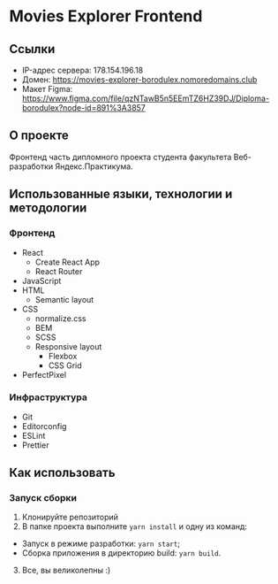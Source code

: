 # Movies Explorer Frontend

## Ссылки

- IP-адрес сервера: 178.154.196.18
- Домен: https://movies-explorer-borodulex.nomoredomains.club
- Макет Figma: https://www.figma.com/file/qzNTawB5n5EEmTZ6HZ39DJ/Diploma-borodulex?node-id=891%3A3857

## О проекте

Фронтенд часть дипломного проекта студента факультета Веб-разработки Яндекс.Практикума.

## Использованные языки, технологии и методологии

### Фронтенд

- React
  - Create React App
  - React Router
- JavaScript
- HTML
  - Semantic layout
- CSS
  - normalize.css
  - BEM
  - SCSS
  - Responsive layout
    - Flexbox
    - CSS Grid
- PerfectPixel

### Инфраструктура

- Git
- Editorconfig
- ESLint
- Prettier

## Как использовать

### Запуск сборки

1. Клонируйте репозиторий
2. В папке проекта выполните `yarn install` и одну из команд:

- Запуск в режиме разработки: `yarn start`;
- Сборка приложения в директорию build: `yarn build`.

3. Все, вы великолепны :)
